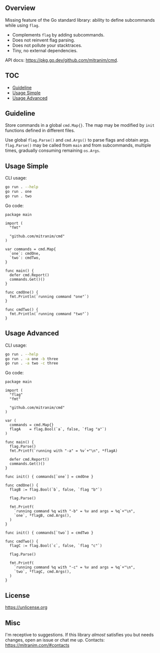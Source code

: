 ## Overview

Missing feature of the Go standard library: ability to define subcommands while using `flag`.

  * Complements `flag` by adding subcommands.
  * Does not reinvent flag parsing.
  * Does not pollute your stacktraces.
  * Tiny, no external dependencies.

API docs: https://pkg.go.dev/github.com/mitranim/cmd.

## TOC

* [Guideline](#guideline)
* [Usage Simple](#usage-simple)
* [Usage Advanced](#usage-advanced)

## Guideline

Store commands in a global `cmd.Map{}`. The map may be modified by `init` functions defined in different files.

Use global `flag.Parse()` and `cmd.Args()` to parse flags and obtain args. `flag.Parse()` may be called from `main` and from subcommands, multiple times, gradually consuming remaining `os.Args`.

## Usage Simple

CLI usage:

```sh
go run . --help
go run . one
go run . two
```

Go code:

```golang
package main

import (
  "fmt"

  "github.com/mitranim/cmd"
)

var commands = cmd.Map{
  `one`: cmdOne,
  `two`: cmdTwo,
}

func main() {
  defer cmd.Report()
  commands.Get()()
}

func cmdOne() {
  fmt.Println(`running command "one"`)
}

func cmdTwo() {
  fmt.Println(`running command "two"`)
}
```

## Usage Advanced

CLI usage:

```sh
go run . --help
go run . -a one -b three
go run . -a two -c three
```

Go code:

```golang
package main

import (
  "flag"
  "fmt"

  "github.com/mitranim/cmd"
)

var (
  commands = cmd.Map{}
  flagA    = flag.Bool(`a`, false, `flag "a"`)
)

func main() {
  flag.Parse()
  fmt.Printf(`running with "-a" = %v`+"\n", *flagA)

  defer cmd.Report()
  commands.Get()()
}

func init() { commands[`one`] = cmdOne }

func cmdOne() {
  flagB := flag.Bool(`b`, false, `flag "b"`)

  flag.Parse()

  fmt.Printf(
    `running command %q with "-b" = %v and args = %q`+"\n",
    `one`, *flagB, cmd.Args(),
  )
}

func init() { commands[`two`] = cmdTwo }

func cmdTwo() {
  flagC := flag.Bool(`c`, false, `flag "c"`)

  flag.Parse()

  fmt.Printf(
    `running command %q with "-c" = %v and args = %q`+"\n",
    `two`, *flagC, cmd.Args(),
  )
}
```

## License

https://unlicense.org

## Misc

I'm receptive to suggestions. If this library _almost_ satisfies you but needs changes, open an issue or chat me up. Contacts: https://mitranim.com/#contacts
